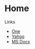 Home
====

Links

* [One](./docs/one.md)
* [Yahoo](http://www.yahoo.co.jp)
* [MS Docs](https://raw.githubusercontent.com/MicrosoftDocs/Docs/master/ContributorGuide/create-new-article.md)
